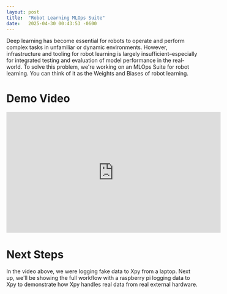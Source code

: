 ```yaml
---
layout: post
title:  "Robot Learning MLOps Suite"
date:   2025-04-30 00:43:53 -0600
---
```


Deep learning has become essential for robots to operate and perform complex tasks in unfamiliar or dynamic environments. However, infrastructure and tooling for robot learning is largely insufficient–especially for integrated testing and evaluation of model performance in the real-world. To solve this problem, we're working on an MLOps Suite for robot learning. You can think of it as the Weights and Biases of robot learning. 

# Demo Video

<div class="iframe-container">
<iframe width="560" height="315" src="https://www.youtube.com/embed/uZVU4_wXJyI?si=RWiqmmgwQZnfzL03" title="YouTube video player" frameborder="0" allow="accelerometer; autoplay; clipboard-write; encrypted-media; gyroscope; picture-in-picture; web-share" referrerpolicy="strict-origin-when-cross-origin" allowfullscreen></iframe>
</div>
<style>
  .iframe-container{
    text-align:center;
  }
</style>

# Next Steps
In the video above, we were logging fake data to Xpy from a laptop. Next up, we'll be showing the full workflow with a raspberry pi logging data to Xpy to demonstrate how Xpy handles real data from real external hardware. 